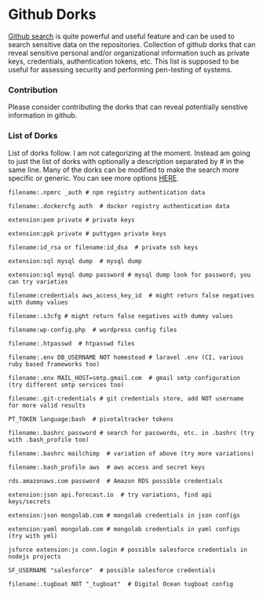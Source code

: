 # Github Dorks
[Github search](https://github.com/search) is quite powerful and useful feature and can be used to search sensitive data on the repositories. Collection of github dorks that can reveal sensitive personal and/or organizational information such as private keys, credentials, authentication tokens, etc. This list is supposed to be useful for assessing security and performing pen-testing of systems.

### Contribution
Please consider contributing the dorks that can reveal potentially senstive information in github.

### List of Dorks
List of dorks follow. I am not categorizing at the moment. Instead am going to just the list of dorks with optionally a description separated by # in the same line. Many of the dorks can be modified to make the search more specific or generic. You can see more options [HERE](https://github.com/search#search_cheatsheet_pane).

```
filename:.npmrc _auth # npm registry authentication data

filename:.dockercfg auth  # docker registry authentication data

extension:pem private # private keys

extension:ppk private # puttygen private keys

filename:id_rsa or filename:id_dsa  # private ssh keys

extension:sql mysql dump  # mysql dump

extension:sql mysql dump password # mysql dump look for password; you can try varieties

filename:credentials aws_access_key_id  # might return false negatives with dummy values

filename:.s3cfg # might return false negatives with dummy values

filename:wp-config.php  # wordpress config files

filename:.htpasswd  # htpasswd files

filename:.env DB_USERNAME NOT homestead # laravel .env (CI, various ruby based frameworks too)

filename:.env MAIL_HOST=smtp.gmail.com  # gmail smtp configuration (try different smtp services too)

filename:.git-credentials # git credentials store, add NOT username for more valid results

PT_TOKEN language:bash  # pivotaltracker tokens

filename:.bashrc password # search for passwords, etc. in .bashrc (try with .bash_profile too)

filename:.bashrc mailchimp  # variation of above (try more variations)

filename:.bash_profile aws  # aws access and secret keys

rds.amazonaws.com password  # Amazon RDS possible credentials

extension:json api.forecast.io  # try variations, find api keys/secrets

extension:json mongolab.com # mongolab credentials in json configs

extension:yaml mongolab.com # mongolab credentials in yaml configs (try with yml)

jsforce extension:js conn.login # possible salesforce credentials in nodejs projects

SF_USERNAME "salesforce"  # possible salesforce credentials

filename:.tugboat NOT "_tugboat"  # Digital Ocean tugboat config
```
